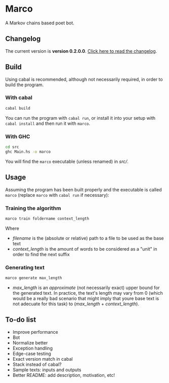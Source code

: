 # Marco

A Markov chains based poet bot.

## Changelog

The current version is **version 0.2.0.0**. [Click here to read the changelog](CHANGELOG.md).

## Build

Using cabal is recommended, although not necessarily required, in order to build the program.

### With cabal

```bash
cabal build
```

You can run the program with `cabal run`, or install it into your setup with `cabal install` and then run it with `marco`.

### With GHC

```bash
cd src
ghc Main.hs -o marco
```

You will find the `marco` executable (unless renamed) in _src/_.

## Usage

Assuming the program has been built properly and the executable is called `marco` (replace `marco` with `cabal run` if necessary):

### Training the algorithm

```bash
marco train foldername context_length
```

Where

* *filename* is the (absolute or relative) path to a file to be used as the base text
* *context_length* is the amount of words to be considered as a "unit" in order to find the next suffix

### Generating text

```bash
marco generate max_length
```

* *max_length* is an *approximate* (not necessarily exact) upper bound for the generated text. In practice, the text's length may vary from 0 (which would be a really bad scenario that might imply that youre base text is not adecuate for this task) to (*max_length* + *context_length*).

## To-do list

* Improve performance
* Bot
* Normalize better
* Exception handling
* Edge-case testing
* Exact version match in cabal
* Stack instead of cabal?
* Sample texts: inputs and outputs
* Better README: add description, motivation, etc!
